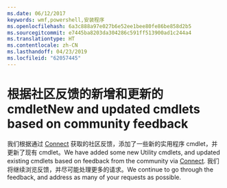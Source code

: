 ```yaml
---
ms.date: 06/12/2017
keywords: wmf,powershell,安装程序
ms.openlocfilehash: 6a3c888a97e027b6e52ee1bee80fe86be858d2b5
ms.sourcegitcommit: e7445ba8203da304286c591ff513900ad1c244a4
ms.translationtype: HT
ms.contentlocale: zh-CN
ms.lasthandoff: 04/23/2019
ms.locfileid: "62057445"
---
```

# <a name="new-and-updated-cmdlets-based-on-community-feedback"></a><span data-ttu-id="a1ac5-102">根据社区反馈的新增和更新的 cmdlet</span><span class="sxs-lookup"><span data-stu-id="a1ac5-102">New and updated cmdlets based on community feedback</span></span>
<span data-ttu-id="a1ac5-103">我们根据通过 [Connect](https://connect.microsoft.com/powershell) 获取的社区反馈，添加了一些新的实用程序 cmdlet，并更新了现有 cmdlet。</span><span class="sxs-lookup"><span data-stu-id="a1ac5-103">We have added some new Utility cmdlets, and updated existing cmdlets based on feedback from the community via [Connect](https://connect.microsoft.com/powershell).</span></span> <span data-ttu-id="a1ac5-104">我们将继续浏览反馈，并尽可能处理更多的请求。</span><span class="sxs-lookup"><span data-stu-id="a1ac5-104">We continue to go through the feedback, and address as many of your requests as possible.</span></span>

